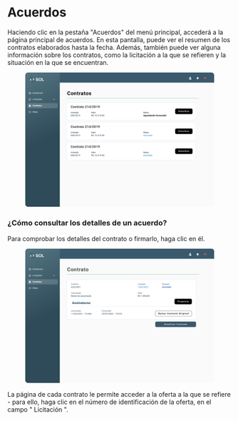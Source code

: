 # Acuerdos

Haciendo clic en la pestaña "Acuerdos" del menú principal, accederá a la página principal de acuerdos. En esta pantalla, puede ver el resumen de los contratos elaborados hasta la fecha. Además, también puede ver alguna información sobre los contratos, como la licitación a la que se refieren y la situación en la que se encuentran.

<figure><img src="../../../.gitbook/assets/Contrato (1).png" alt=""><figcaption></figcaption></figure>

### ¿Cómo consultar los detalles de un acuerdo?

Para comprobar los detalles del contrato o firmarlo, haga clic en él.

<figure><img src="../../../.gitbook/assets/Contrato (assinado) (3).png" alt=""><figcaption></figcaption></figure>

La página de cada contrato le permite acceder a la oferta a la que se refiere - para ello, haga clic en el número de identificación de la oferta, en el campo " Licitación ".
